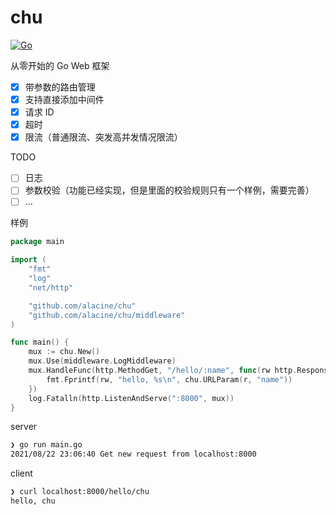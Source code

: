 # chu

[![Go](https://github.com/alacine/chu/actions/workflows/go.yml/badge.svg)](https://github.com/alacine/chu/actions/workflows/go.yml)

从零开始的 Go Web 框架

- [x] 带参数的路由管理
- [x] 支持直接添加中间件
- [x] 请求 ID
- [x] 超时
- [x] 限流（普通限流、突发高并发情况限流）

TODO
- [ ] 日志
- [ ] 参数校验（功能已经实现，但是里面的校验规则只有一个样例，需要完善）
- [ ] ...

样例
```go
package main

import (
	"fmt"
	"log"
	"net/http"

	"github.com/alacine/chu"
	"github.com/alacine/chu/middleware"
)

func main() {
	mux := chu.New()
	mux.Use(middleware.LogMiddleware)
	mux.HandleFunc(http.MethodGet, "/hello/:name", func(rw http.ResponseWriter, r *http.Request) {
		fmt.Fprintf(rw, "hello, %s\n", chu.URLParam(r, "name"))
	})
	log.Fatalln(http.ListenAndServe(":8000", mux))
}
```

server
```bash
❯ go run main.go
2021/08/22 23:06:40 Get new request from localhost:8000
```

client
```bash
❯ curl localhost:8000/hello/chu
hello, chu
```
